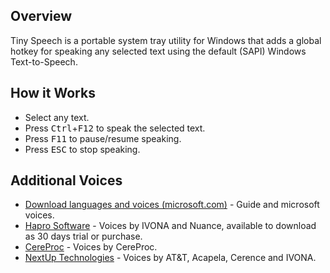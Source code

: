 ## Overview

Tiny Speech is a portable system tray utility for Windows that adds a global
hotkey for speaking any selected text using the default (SAPI) Windows
Text-to-Speech.
  
## How it Works

- Select any text.
- Press <kbd>Ctrl</kbd>+<kbd>F12</kbd> to speak the selected text.
- Press <kbd>F11</kbd> to pause/resume speaking.
- Press <kbd>ESC</kbd> to stop speaking.

## Additional Voices

- [Download languages and voices (microsoft.com)](https://support.microsoft.com/en-gb/topic/download-languages-and-voices-for-immersive-reader-read-mode-and-read-aloud-4c83a8d8-7486-42f7-8e46-2b0fdf753130) - Guide and microsoft voices.
- [Hapro Software](http://harposoftware.com/) - Voices by IVONA and Nuance, available to download as 30 days trial or purchase.
- [CereProc](https://www.cereproc.com/buy-voices) - Voices by CereProc.
- [NextUp Technologies](https://nextup.com/) - Voices by AT&T, Acapela, Cerence and IVONA.
